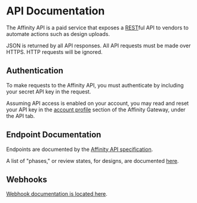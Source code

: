 # API Documentation

The Affinity API is a paid service that exposes a
[REST](https://en.wikipedia.org/wiki/Representational_state_transfer)ful API to vendors to automate
actions such as design uploads.

JSON is returned by all API responses. All API requests must be made over HTTPS. HTTP requests will be ignored.

## Authentication

To make requests to the Affinity API, you must authenticate by including your secret API key
in the request.

Assuming API access is enabled on your account, you may read and reset your API key
in the [account profile](https://affinity-gateway.com/profile/edit) section of the
Affinity Gateway, under the API tab.

## Endpoint Documentation

Endpoints are documented by the [Affinity API specification](http://apidocs.affinitygateway.com/).

A list of "phases," or review states, for designs, are documented [here](design-phases.md).

## Webhooks

[Webhook documentation is located here](webhooks.md).
